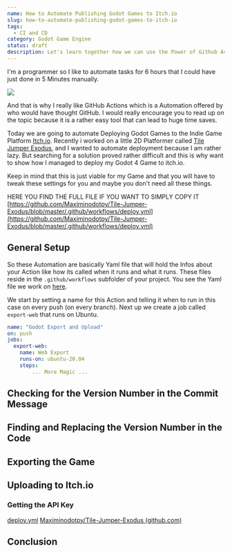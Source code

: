 ```yaml
---
name: How to Automate Publishing Godot Games to Itch.io
slug: how-to-automate-publishing-godot-games-to-itch-io
tags:
  - CI and CD
category: Godot Game Engine
status: draft
description: Let's learn together how we can use the Power of Github Action to automate our Games Deployment to Itch.io
---
```

I'm a programmer so I like to automate tasks for 6 hours that I could have just done in 5 Minutes manually.

![](https://i.redd.it/6fg3aicn6if41.png)

And that is why I really like GitHub Actions which is a Automation offered by who would have thought GitHub. I would really encourage you to read up on the topic because it is a rather easy tool that can lead to huge time saves.

Today we are going to automate Deploying Godot Games to the Indie Game Platform [Itch.io](https://Itch.io). Recently i worked on a little 2D Platformer called [Tile Jumper Exodus](https://maximino.itch.io/tile-jumper-exodus), and I wanted to automate deployment because I am rather lazy. But searching for a solution proved rather difficult and this is why want to show how I managed to deploy my Godot 4 Game to itch.io.

Keep in mind that this is just viable for my Game and that you will have to tweak these settings for you and maybe you don't need all these things.


HERE YOU FIND THE FULL FILE IF YOU WANT TO SIMPLY COPY IT
[https://github.com/Maximinodotpy/Tile-Jumper-Exodus/blob/master/.github/workflows/deploy.yml](https://github.com/Maximinodotpy/Tile-Jumper-Exodus/blob/master/.github/workflows/deploy.yml)
## General Setup

So these Automation are basically Yaml file that will hold the Infos about your Action like how its called when it runs and what it runs. These files reside in the  `.github/workflows` subfolder of your project. You see the Yaml file we work on [here](https://github.com/Maximinodotpy/Tile-Jumper-Exodus/blob/master/.github/workflows/deploy.yml).

We start by setting a name for this Action and telling it when to run in this case on every push (on every branch). Next up we create a job called `export-web` that runs on Ubuntu.

```yml
name: "Godot Export and Upload"
on: push
jobs:
  export-web:
    name: Web Export
    runs-on: ubuntu-20.04
    steps:
	    ... More Magic ...
```


## Checking for the Version Number in the Commit Message



## Finding and Replacing the Version Number in the Code



## Exporting the Game



## Uploading to Itch.io



### Getting the API Key



[deploy.yml](https://github.com/Maximinodotpy/Tile-Jumper-Exodus/blob/master/.github/workflows/deploy.yml)
[Maximinodotpy/Tile-Jumper-Exodus (github.com)](https://github.com/Maximinodotpy/Tile-Jumper-Exodus)

## Conclusion

